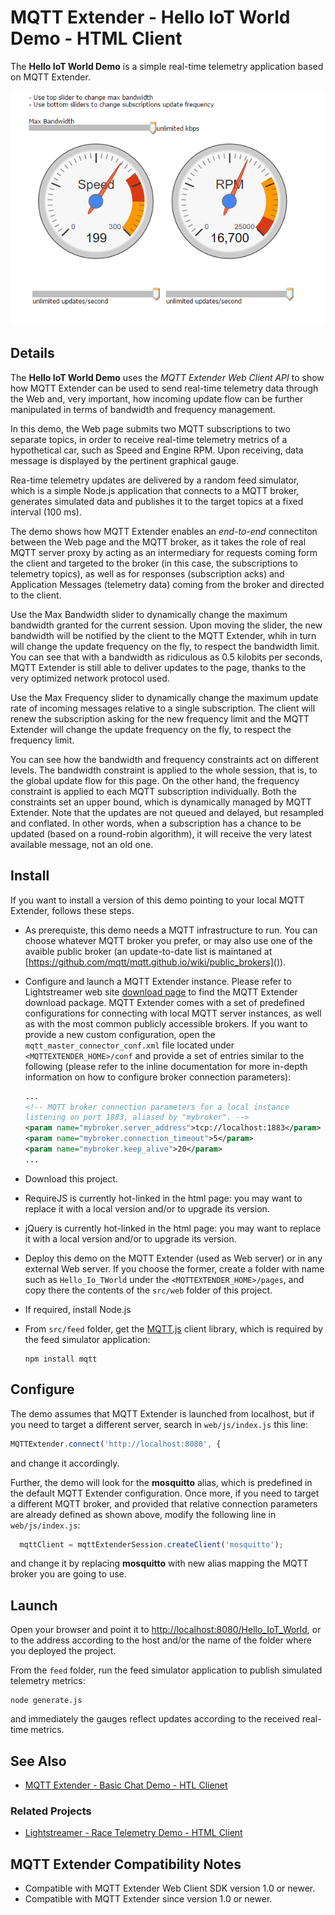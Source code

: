 # MQTT Extender - Hello IoT World Demo - HTML Client 

<!-- START DESCRIPTION mqttextender-example-hello_iot_world-client-javascript -->

The **Hello IoT World Demo** is a simple real-time telemetry application based 
on MQTT Extender.

![screenshot](screen-large.png)
###

## Details
The **Hello IoT World Demo** uses the *MQTT Extender Web Client API* to show how
MQTT Extender can be used to send real-time telemetry data through the Web and,
very important, how incoming update flow can be further manipulated in terms of
bandwidth and frequency management.

In this demo, the Web page submits two MQTT subscriptions to two separate
topics, in order to receive real-time telemetry metrics of a hypothetical car,
such as Speed and Engine RPM. Upon receiving, data message is displayed by the
pertinent graphical gauge.

Rea-time telemetry updates are delivered by a random feed simulator, which is a
simple Node.js application that connects to a MQTT broker, generates simulated
data and publishes it to the target topics at a fixed interval (100 ms).

The demo shows how MQTT Extender enables an *end-to-end* connectiton between
the Web page and the MQTT broker, as it takes the role of real MQTT server proxy
by acting as an intermediary for requests coming form the client and targeted to
the broker (in this case, the subscriptions to telemetry topics), as well as
for responses (subscription acks) and Application Messages (telemetry data)
coming from the broker and directed to the client.

Use the Max Bandwidth slider to dynamically change the maximum bandwidth granted
for the current session. Upon moving the slider, the new bandwidth will be
notified by the client to the MQTT Extender, whih in turn will change the update
frequency on the fly, to respect the bandwidth limit. You can see that with a
bandwidth as ridiculous as 0.5 kilobits per seconds, MQTT Extender is still able
to deliver updates to the page, thanks to the very optimized network protocol
used.

Use the Max Frequency slider to dynamically change the maximum update rate of 
incoming messages relative to a single subscription. The client will renew the
subscription asking for the new frequency limit and the MQTT Extender will
change the update frequency on the fly, to respect the frequency limit.

You can see how the bandwidth and frequency constraints act on different levels.
The bandwidth constraint is applied to the whole session, that is, to the global
update flow for this page. On the other hand, the frequency constraint is
applied to each MQTT subscription individually. Both the constraints set an
upper bound, which is dynamically managed by MQTT Extender. Note that the
updates are not queued and delayed, but resampled and conflated. In other words,
when a subscription has a chance to be updated (based on a round-robin
algorithm), it will receive the very latest available message, not an old one.

## Install
If you want to install a version of this demo pointing to your local MQTT
Extender, follows these steps.

* As prerequiste, this demo needs a MQTT infrastructure to run. You can choose 
whatever MQTT broker you prefer, or may also use one of the avaible public 
broker (an update-to-date list is maintaned at 
[https://github.com/mqtt/mqtt.github.io/wiki/public_brokers]()).
* Configure and launch a MQTT Extender instance. Please refer to Lightstreamer
web site [download page](http://download.lightstreamer.com/) to find the MQTT
Extender download package. MQTT Extender comes with a set of predefined 
configurations for connecting with local MQTT server instances, as well as with
the most common publicly accessible brokers. If you want to provide a new custom
configuration, open the `mqtt_master_connector_conf.xml` file located under
`<MQTTEXTENDER_HOME>/conf` and provide a set of entries similar to the following
(please refer to the inline documentation for more in-depth information on how
to configure broker connection parameters):
  ```xml
  ...
  <!-- MQTT broker connection parameters for a local instance 
  listening on port 1883, aliased by "mybroker". -->
  <param name="mybroker.server_address">tcp://localhost:1883</param>
  <param name="mybroker.connection_timeout">5</param>
  <param name="mybroker.keep_alive">20</param>
  ...
  ```

* Download this project.
* RequireJS is currently hot-linked in the html page: you may want to replace it
with a local version and/or to upgrade its version.
* jQuery is currently hot-linked in the html page: you may want to replace it
with a local version and/or to upgrade its version.
* Deploy this demo on the MQTT Extender (used as Web server) or in any external
Web server. If you choose the former, create a folder with name such as
`Hello_Io_TWorld` under the `<MQTTEXTENDER_HOME>/pages`, and copy there the
contents of the `src/web` folder of this project.
* If required, install Node.js
* From `src/feed` folder, get the [MQTT.js](https://github.com/mqttjs/MQTT.js)
client library, which is required by the feed simulator application:
  ```
  npm install mqtt
  ```

## Configure
The demo assumes that MQTT Extender is launched from localhost, but if you need
to target a different server, search in `web/js/index.js` this line:
```js
MQTTExtender.connect('http://localhost:8080', {
``` 
and change it accordingly.

Further, the demo will look for the **mosquitto** alias, which is predefined in
the default MQTT Extender configuration. Once more, if you need to target a
different MQTT broker, and provided that relative connection parameters are
already defined as shown above, modify the following line in `web/js/index.js`:

```js
  mqttClient = mqttExtenderSession.createClient('mosquitto');
```
and change it by replacing **mosquitto** with new alias mapping the MQTT broker
you are going to use.

## Launch
Open your browser and point it to [http://localhost:8080/Hello_IoT_World](), or
to the address according to the host and/or the name of the folder where you
deployed the project.

From the `feed` folder, run the feed simulator application to publish simulated
telemetry metrics:
```
node generate.js
```

and immediately the gauges reflect updates according to the received real-time
metrics.

## See Also

<!-- START RELATED_ENTRIES -->

* [MQTT Extender - Basic Chat Demo - HTL Clienet](https://github.com/Lightstreamer/MQTTExtender-example-Chat-client-javascript)
 
### Related Projects

* [Lightstreamer - Race Telemetry Demo - HTML Client](https://github.com/Lightstreamer/Lightstreamer-example-RaceTelemetry-client-javascript)
 
<!-- END RELATED_ENTRIES -->

## MQTT Extender Compatibility Notes

* Compatible with MQTT Extender Web Client SDK version 1.0 or
newer.
* Compatible with MQTT Extender since version 1.0 or newer.

